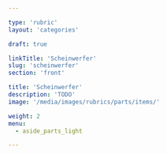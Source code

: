 ```yaml
---

type: 'rubric'
layout: 'categories'

draft: true

linkTitle: 'Scheinwerfer'
slug: 'scheinwerfer'
section: 'front'

title: 'Scheinwerfer'
description: 'TODO'
image: '/media/images/rubrics/parts/items/'

weight: 2
menu:
  - aside_parts_light  

---
```

